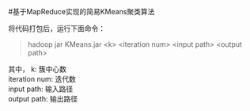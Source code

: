#基于MapReduce实现的简易KMeans聚类算法

将代码打包后，运行下面命令：

> hadoop jar KMeans.jar <k\> <iteration num\> <input path\> <output path\> 

其中，
k: 簇中心数<br/>
iteration num: 迭代数<br/>
input path: 输入路径<br/>
output path: 输出路径<br/>
